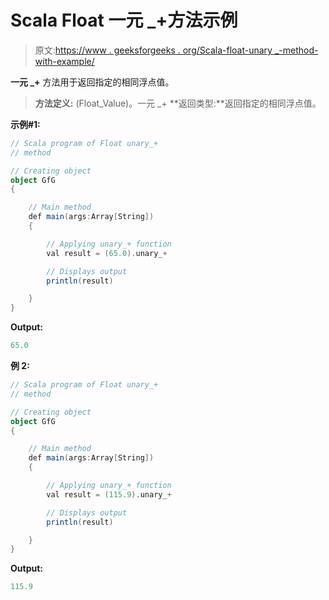 # Scala Float 一元 _+方法示例

> 原文:[https://www . geeksforgeeks . org/Scala-float-unary _-method-with-example/](https://www.geeksforgeeks.org/scala-float-unary_-method-with-example/)

**一元 _+** 方法用于返回指定的相同浮点值。

> **方法定义:** (Float_Value)。一元 _+
> **返回类型:**返回指定的相同浮点值。

**示例#1:**

```scala
// Scala program of Float unary_+
// method

// Creating object
object GfG
{ 

    // Main method
    def main(args:Array[String])
    {

        // Applying unary_+ function
        val result = (65.0).unary_+

        // Displays output
        println(result)

    }
} 
```

**Output:**

```scala
65.0

```

**例 2:**

```scala
// Scala program of Float unary_+
// method

// Creating object
object GfG
{ 

    // Main method
    def main(args:Array[String])
    {

        // Applying unary_+ function
        val result = (115.9).unary_+

        // Displays output
        println(result)

    }
} 
```

**Output:**

```scala
115.9

```